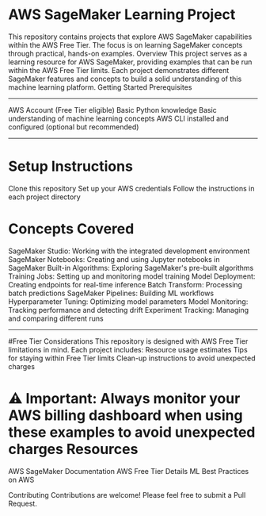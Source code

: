 # AWS SageMaker Learning Project
This repository contains projects that explore AWS SageMaker capabilities within the AWS Free Tier. The focus is on learning SageMaker concepts through practical, hands-on examples.
Overview
This project serves as a learning resource for AWS SageMaker, providing examples that can be run within the AWS Free Tier limits. Each project demonstrates different SageMaker features and concepts to build a solid understanding of this machine learning platform.
Getting Started
Prerequisites

---

AWS Account (Free Tier eligible)
Basic Python knowledge
Basic understanding of machine learning concepts
AWS CLI installed and configured (optional but recommended)

---

# Setup Instructions

Clone this repository
Set up your AWS credentials
Follow the instructions in each project directory

# Concepts Covered

SageMaker Studio: Working with the integrated development environment
SageMaker Notebooks: Creating and using Jupyter notebooks in SageMaker
Built-in Algorithms: Exploring SageMaker's pre-built algorithms
Training Jobs: Setting up and monitoring model training
Model Deployment: Creating endpoints for real-time inference
Batch Transform: Processing batch predictions
SageMaker Pipelines: Building ML workflows
Hyperparameter Tuning: Optimizing model parameters
Model Monitoring: Tracking performance and detecting drift
Experiment Tracking: Managing and comparing different runs

---
#Free Tier Considerations
This repository is designed with AWS Free Tier limitations in mind. Each project includes:
Resource usage estimates
Tips for staying within Free Tier limits
Clean-up instructions to avoid unexpected charges

# ⚠️ Important: Always monitor your AWS billing dashboard when using these examples to avoid unexpected charges Resources

AWS SageMaker Documentation
AWS Free Tier Details
ML Best Practices on AWS

Contributing
Contributions are welcome! Please feel free to submit a Pull Request.
